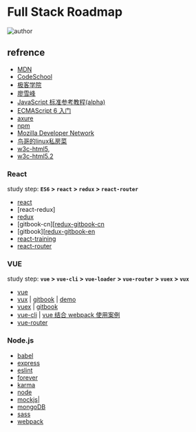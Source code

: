 # Full Stack Roadmap


![author]
 
## refrence
* [MDN][mdn]
* [CodeSchool][codeschool]
* [极客学院][jikexueyuan]
* [廖雪峰][liaoxuefeng]
* [JavaScript 标准参考教程(alpha)][javascript-ruanyifeng]
* [ECMAScript 6 入门][es6-ruanyifeng]
* [axure](http://www.iaxure.com/3815.html)
* [npm][npm]
* [Mozilla Developer Network][mdn-http]
* [鸟哥的linux私房菜][linux-vbird]
* [w3c-html5][w3c-html5], 
* [w3c-html5.2][w3c-html5.2]

### React
study step: 
**`ES6` > `react` > `redux` > `react-router`**

* [react] 
* [react-redux]
* [redux]
* [gitbook-cn][[redux-gitbook-cn]
* [gitbook][[redux-gitbook-en]
* [react-training]
* [react-router]

### VUE

study step: 
**`vue` > `vue-cli` > `vue-loader` > `vue-router` > `vuex` > `vux`**

* [vue]
* [vux] | [gitbook][vux-gitbook] | [demo][vux-demo]
* [vuex] | [gitbook][vuex-gitbook]
* [vue-cli] | [vue 结合 webpack 使用案例][vue-cli-templates-webpack]
* [vue-router]

### Node.js 
* [babel]
* [express]
* [eslint]
* [forever]
* [karma]
* [node]
* [mockjs]|
* [mongoDB]
* [sass]
* [webpack]

[author]:https://img.shields.io/badge/author-yhtml5-blue.svg
[babel]:https://github.com/babel/babel
[codeschool]:https://www.codeschool.com/
[eslint]:https://github.com/eslint/eslint
[es6]:http://www.ecma-international.org/ecma-262/6.0/index.html
[es6-ruanyifeng]:http://es6.ruanyifeng.com/
[express]:https://github.com/expressjs/express
[express-cn]:http://www.expressjs.com.cn/
[javascript-ruanyifeng]:http://javascript.ruanyifeng.com/
[forever]:https://github.com/foreverjs/forever
[liaoxuefeng]:http://www.liaoxuefeng.com/
[jikexueyuan]:http://www.jikexueyuan.com/
[karma]:https://github.com/karma-runner/karma
[linux-vbird]:http://linux.vbird.org/
[npm]:https://www.npmjs.com/
[node]:https://nodejs.org/en/
[mdn]:https://developer.mozilla.org/zh-CN/
[mdn-http]:https://developer.mozilla.org/zh-CN/docs/Web/HTTP
[mdn-js]:https://developer.mozilla.org/zh-CN/docs/Web/JavaScript
[mockjs]:http://mockjs.com/
[mongoDB]:https://www.mongodb.com/
[mongoDB]:https://docs.mongodb.com/
[react]:https://facebook.github.io/react/
[react-router]:https://github.com/ReactTraining/react-router
[react-training]:https://github.com/ReactTraining
[redux]:https://github.com/reactjs/redux
[redux-gitbook-cn]:http://cn.redux.js.org/index.html
[redux-gitbook-en]:http://redux.js.org/
[sass]:http://sass-lang.com/
[vue]:http://cn.vuejs.org/
[vue-cli]:https://github.com/vuejs/vue-cli  
[vue-cli-templates-webpack]:http://vuejs-templates.github.io/webpack/
[vue-loader]:https://vue-loader.vuejs.org/en/
[vuex]:http://vuex.vuejs.org/zh-cn/
[vuex-gitbook]:http://vuex.vuejs.org/zh-cn/
[vux]:https://github.com/airyland/vux
[vux-demo]:https://vux.li/
[vux-gitbook]:https://vuxjs.gitbooks.io/vux/content/
[vue-router]:http://router.vuejs.org/zh-cn/essentials/getting-started.html
[W3C]:https://www.w3.org/TR/
[w3c-html5]:https://www.w3.org/TR/html5/
[w3c-html5.2]:http://w3c.github.io/html/
[webpack]:https://webpack.js.org
